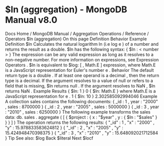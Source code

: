 # $ln (aggregation) - MongoDB Manual v8.0


Docs Home / MongoDB Manual / Aggregation Operations / Reference / Operators $ln (aggregation) On this page Definition Behavior Example Definition $ln Calculates the natural logarithm ln (i.e log e ) of a number and
returns the result as a double. $ln has the following syntax: { $ln : < number > } The <number> expression can be any valid expression as long as it resolves to a non-negative
number. For more information on expressions, see Expression Operators . $ln is equivalent to $log: [ <number>, Math.E ] expression, where Math.E is a JavaScript representation for
Euler's number e . Behavior The default return type is a double . If at least
one operand is a decimal , then the return
type is a decimal. If the argument resolves to a value of null or refers to a field that is
missing, $ln returns null . If the argument resolves to NaN , $ln returns NaN . Example Results { $ln: 1 } 0 { $ln: Math.E } where Math.E is a JavaScript representation for e . 1 { $ln: 10  } 2.302585092994046 Example A collection sales contains the following documents: { _id : 1 , year : "2000" , sales : 8700000 } { _id : 2 , year : "2005" , sales : 5000000 } { _id : 3 , year : "2010" , sales : 6250000 } The following example transforms the sales data: db. sales . aggregate ( [ { $project : { x : "$year" , y : { $ln : "$sales" } } } ] ) The operation returns the following results: { "_id" : 1 , "x" : "2000" , "y" : 15.978833583624812 } { "_id" : 2 , "x" : "2005" , "y" : 15.424948470398375 } { "_id" : 3 , "x" : "2010" , "y" : 15.648092021712584 } Tip See also: $log Back $literal Next $locf
